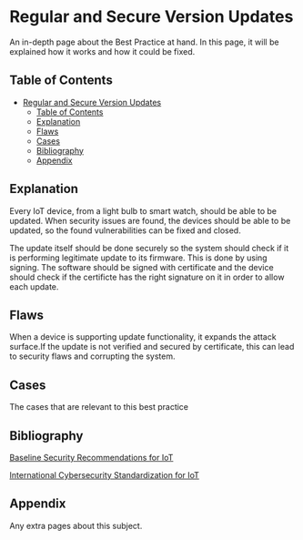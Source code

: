 # Regular and Secure Version Updates
An in-depth page about the Best Practice at hand. In this page, it will be explained how it works and how it could be fixed. 

## Table of Contents
- [Regular and Secure Version Updates](#regular-and-secure-version-updates)
  - [Table of Contents](#table-of-contents)
  - [Explanation](#explanation)
  - [Flaws](#flaws)
  - [Cases](#cases)
  - [Bibliography](#bibliography)
  - [Appendix](#appendix)
## Explanation 
Every IoT device, from a light bulb to smart watch, should be able to be updated. When security issues are found, the devices should be able to be updated, so the found vulnerabilities can be fixed and closed. 

The update itself should be done securely so the system should check if it is performing legitimate update to its firmware. This is done by using signing. The software should be signed with certificate and the device should check if the certificte has the right signature on it in order to allow each update.

## Flaws
When a device is supporting update functionality, it expands the attack surface.If the update is not verified and secured by certificate, this can lead to security flaws and corrupting the system.

## Cases
The cases that are relevant to this best practice

## Bibliography
[Baseline Security Recommendations for IoT](https://www.enisa.europa.eu/publications/baseline-security-recommendations-for-iot)

[International Cybersecurity Standardization for IoT](https://csrc.nist.gov/CSRC/media/Publications/nistir/8200/draft/documents/nistir8200-draft.pdf)

## Appendix
Any extra pages about this subject.